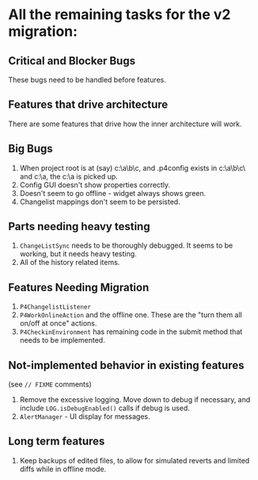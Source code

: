 # All the remaining tasks for the v2 migration:


## Critical and Blocker Bugs

These bugs need to be handled before features.




## Features that drive architecture

There are some features that drive how the inner architecture will work.

   
## Big Bugs


1. When project root is at (say) c:\a\b\c\, and .p4config exists in c:\a\b\c\ and c:\a, the
   c:\a is picked up.
1. Config GUI doesn't show properties correctly.
1. Doesn't seem to go offline - widget always shows green.
1. Changelist mappings don't seem to be persisted.


## Parts needing heavy testing

1. `ChangeListSync` needs to be thoroughly debugged.  It seems to be working, but it
   needs heavy testing.
1. All of the history related items.


## Features Needing Migration

1. `P4ChangelistListener`
1. `P4WorkOnlineAction` and the offline one.  These are the "turn them all on/off at once" actions.
1. `P4CheckinEnvironment` has remaining code in the submit method that needs to be implemented.


## Not-implemented behavior in existing features

(see `// FIXME` comments)

1. Remove the excessive logging.  Move down to debug if necessary,
   and include `LOG.isDebugEnabled()` calls if debug is used.
1. `AlertManager` - UI display for messages.


## Long term features

1. Keep backups of edited files, to allow for simulated reverts and limited diffs while in
   offline mode.
